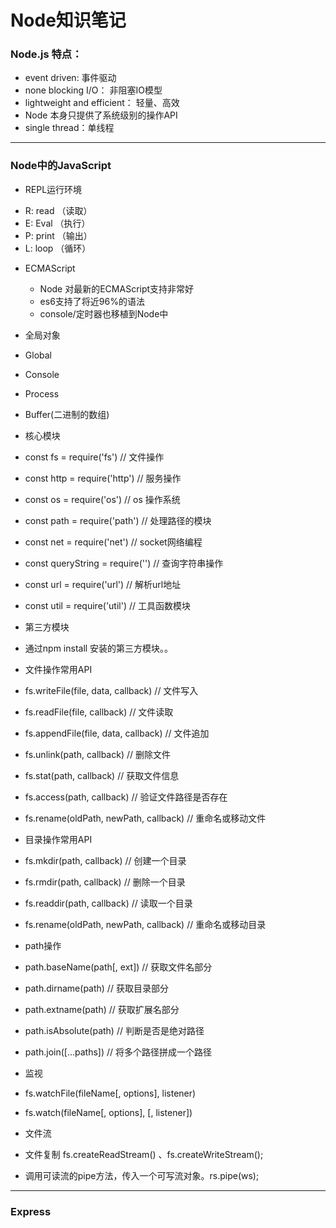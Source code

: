 # Node知识笔记
### Node.js 特点：
- event driven: 事件驱动
- none blocking I/O： 非阻塞IO模型
- lightweight and efficient： 轻量、高效
- Node 本身只提供了系统级别的操作API
- single thread：单线程
---
### Node中的JavaScript
- REPL运行环境
 + R: read （读取）
 + E: Eval （执行）
 + P: print （输出）
 + L: loop （循环）
 - ECMAScript
    - Node 对最新的ECMAScript支持非常好
    - es6支持了将近96%的语法
    - console/定时器也移植到Node中

- 全局对象
 - Global
 - Console
 - Process
 - Buffer(二进制的数组)

- 核心模块
 - const fs = require('fs') // 文件操作
 - const http = require('http') // 服务操作
 - const os = require('os') // os 操作系统
 - const path = require('path') // 处理路径的模块
 - const net = require('net') // socket网络编程
 - const queryString = require('') // 查询字符串操作
 - const url = require('url') // 解析url地址
 - const util = require('util') // 工具函数模块

- 第三方模块
 - 通过npm install 安装的第三方模块。。
 
- 文件操作常用API
 - fs.writeFile(file, data, callback) // 文件写入
 - fs.readFile(file, callback) // 文件读取
 - fs.appendFile(file, data, callback) // 文件追加
 - fs.unlink(path, callback) // 删除文件
 - fs.stat(path, callback) // 获取文件信息
 - fs.access(path, callback) // 验证文件路径是否存在
 - fs.rename(oldPath, newPath, callback) // 重命名或移动文件

- 目录操作常用API
 - fs.mkdir(path, callback) // 创建一个目录
 - fs.rmdir(path, callback) // 删除一个目录
 - fs.readdir(path, callback) // 读取一个目录
 - fs.rename(oldPath, newPath, callback) // 重命名或移动目录

- path操作
 - path.baseName(path[, ext]) // 获取文件名部分
 - path.dirname(path) // 获取目录部分
 - path.extname(path) // 获取扩展名部分
 - path.isAbsolute(path) // 判断是否是绝对路径
 - path.join([...paths]) // 将多个路径拼成一个路径

- 监视
 - fs.watchFile(fileName[, options], listener) 
 - fs.watch(fileName[, options], [, listener])

- 文件流
 - 文件复制 fs.createReadStream() 、fs.createWriteStream();
 - 调用可读流的pipe方法，传入一个可写流对象。rs.pipe(ws);
 
---

### Express

